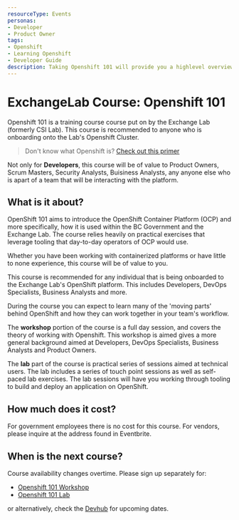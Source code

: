 ```yaml
---
resourceType: Events
personas: 
- Developer
- Product Owner
tags:
- Openshift
- Learning Openshift
- Developer Guide
description: Taking Openshift 101 will provide you a highlevel overview of Openshift and how it is used in Gov. Learn about this and how you can attend a course.
---
```


# ExchangeLab Course: Openshift 101

Openshift 101 is a training course course put on by the Exchange Lab (formerly CSI Lab). This course is recommended to anyone who is onboarding onto the Lab's Openshift Cluster. 

> Don't know what Openshift is? [Check out this primer](https://www.openshift.com/learn/what-is-openshift)

Not only for __Developers__, this course will be of value to Product Owners, Scrum Masters, Security Analysts, Buisiness Analysts,
any anyone else who is apart of a team that will be interacting with the platform.

## What is it about? 

OpenShift 101 aims to introduce the OpenShift Container Platform (OCP) and more specifically, how it is used within the BC Government and the Exchange Lab. The course relies heavily on practical exercises that leverage tooling that day-to-day operators of OCP would use.

Whether you have been working with containerized platforms or have little to none experience, this course will be of value to you.

This course is recommended for any individual that is being onboarded to the Exchange Lab's OpenShift platform. This includes Developers, DevOps Specialists, Business Analysts and more.

During the course you can expect to learn many of the 'moving parts' behind OpenShift and how they can work together in your team's workflow. 

The **workshop** portion of the course is a full day session, and covers the theory of working with Openshift. This workshop is aimed gives a more general background aimed at Developers, DevOps Specialists, Business Analysts and Product Owners. 

The **lab** part of the course is practical series of sessions aimed at technical users. The lab includes a series of touch point sessions as well as self-paced lab exercises. The lab sessions will have you working through tooling to build and deploy an application on OpenShift.

## How much does it cost?

For government employees there is no cost for this course. For vendors, please inquire at the address found in Eventbrite.

## When is the next course?

Course availability changes overtime. Please sign up separately for:
* [Openshift 101 Workshop](https://www.eventbrite.ca/e/openshift-101-workshop-tickets-311464688267) 
* [Openshift 101 Lab](https://www.eventbrite.ca/e/openshift-lab-101-tickets-311481077287)

or alternatively, check the [Devhub](https://developer.gov.bc.ca/events) for upcoming dates.
